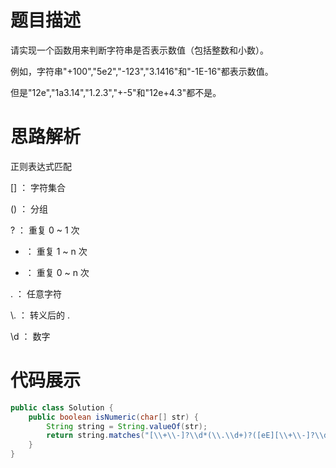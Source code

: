 #  题目描述

请实现一个函数用来判断字符串是否表示数值（包括整数和小数）。

例如，字符串"+100","5e2","-123","3.1416"和"-1E-16"都表示数值。 

但是"12e","1a3.14","1.2.3","+-5"和"12e+4.3"都不是。

#  思路解析

正则表达式匹配

[]  ： 字符集合

()  ： 分组

?   ： 重复 0 ~ 1 次

+   ： 重复 1 ~ n 次

*   ： 重复 0 ~ n 次

.   ： 任意字符

\\. ： 转义后的 .

\\d ： 数字

#  代码展示

```java
public class Solution {
    public boolean isNumeric(char[] str) {
        String string = String.valueOf(str);
        return string.matches("[\\+\\-]?\\d*(\\.\\d+)?([eE][\\+\\-]?\\d+)?");
    }
}
```
